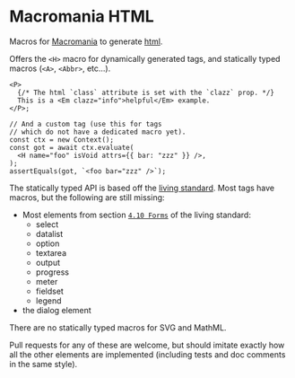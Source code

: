# Macromania HTML

Macros for [Macromania](https://github.com/worm-blossom/macromania) to generate
[html](https://en.wikipedia.org/wiki/HTML).

Offers the `<H>` macro for dynamically generated tags, and statically typed
macros (`<A>`, `<Abbr>`, etc...).

```tsx
<P>
  {/* The html `class` attribute is set with the `clazz` prop. */}
  This is a <Em clazz="info">helpful</Em> example.
</P>;

// And a custom tag (use this for tags
// which do not have a dedicated macro yet).
const ctx = new Context();
const got = await ctx.evaluate(
  <H name="foo" isVoid attrs={{ bar: "zzz" }} />,
);
assertEquals(got, `<foo bar="zzz" />`);
```

The statically typed API is based off the
[living standard](https://html.spec.whatwg.org/multipage/). Most tags have
macros, but the following are still missing:

- Most elements from section
  [`4.10 Forms`](https://html.spec.whatwg.org/multipage/forms.html#forms) of the
  living standard:
  - select
  - datalist
  - option
  - textarea
  - output
  - progress
  - meter
  - fieldset
  - legend
- the dialog element

There are no statically typed macros for SVG and MathML.

Pull requests for any of these are welcome, but should imitate exactly how all
the other elements are implemented (including tests and doc comments in the same
style).
